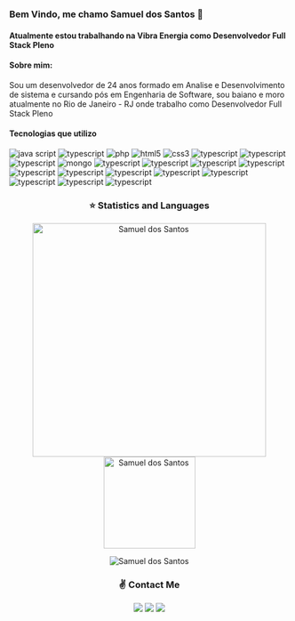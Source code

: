 ### Bem Vindo, me chamo Samuel dos Santos 👋

<h4>Atualmente estou trabalhando na Vibra Energia como Desenvolvedor Full Stack Pleno</h4>

<h4>Sobre mim:</h4>

<p>Sou um desenvolvedor de 24 anos formado em Analise e Desenvolvimento de sistema e cursando pós em Engenharia de Software, sou baiano e moro atualmente no Rio de Janeiro - RJ onde trabalho como Desenvolvedor Full Stack Pleno</p>


<h4>Tecnologias que utilizo</h4>

![java script](https://img.shields.io/badge/JavaScript-F7DF1E?style=for-the-badge&logo=javascript&logoColor=black) ![typescript](https://img.shields.io/badge/TypeScript-007ACC?style=for-the-badge&logo=typescript&logoColor=white) ![php](https://img.shields.io/badge/PHP-777BB4?style=for-the-badge&logo=php&logoColor=white) ![html5](https://img.shields.io/badge/HTML5-E34F26?style=for-the-badge&logo=html5&logoColor=white) ![css3](https://img.shields.io/badge/CSS3-1572B6?style=for-the-badge&logo=css3&logoColor=white) ![typescript](https://img.shields.io/badge/Leaflet-199900?style=for-the-badge&logo=Leaflet&logoColor=white) ![typescript](https://img.shields.io/badge/json-5E5C5C?style=for-the-badge&logo=json&logoColor=white) ![typescript](https://img.shields.io/badge/MySQL-00000F?style=for-the-badge&logo=mysql&logoColor=white) ![mongo](https://img.shields.io/badge/MongoDB-4EA94B?style=for-the-badge&logo=mongodb&logoColor=white) ![typescript](https://img.shields.io/badge/Ionic-3880FF?style=for-the-badge&logo=ionic&logoColor=white) ![typescript](https://img.shields.io/badge/React_Native-20232A?style=for-the-badge&logo=react&logoColor=61DAFB) ![typescript](https://img.shields.io/badge/Node.js-339933?style=for-the-badge&logo=nodedotjs&logoColor=white) ![typescript](https://img.shields.io/badge/npm-CB3837?style=for-the-badge&logo=npm&logoColor=white) ![typescript](https://img.shields.io/badge/Express.js-000000?style=for-the-badge&logo=express&logoColor=white) ![typescript](https://img.shields.io/badge/React-20232A?style=for-the-badge&logo=react&logoColor=61DAFB) ![typescript](https://img.shields.io/badge/AngularJS-E23237?style=for-the-badge&logo=angularjs&logoColor=white) ![typescript](https://img.shields.io/badge/Bootstrap-563D7C?style=for-the-badge&logo=bootstrap&logoColor=white) ![typescript](https://img.shields.io/badge/jQuery-0769AD?style=for-the-badge&logo=jquery&logoColor=white) ![typescript](https://img.shields.io/badge/Unity-100000?style=for-the-badge&logo=unity&logoColor=white) ![typescript](https://img.shields.io/badge/Docker-2CA5E0?style=for-the-badge&logo=docker&logoColor=white) ![typescript](https://img.shields.io/badge/Git-F05032?style=for-the-badge&logo=git&logoColor=white)



<h3 align="center">⭐  Statistics and Languages</h3>

 <p align="center"> 
    <img src="https://github-readme-stats.vercel.app/api?username=Samuel-SantosPHBR&count_private=true&show_icons=true&theme=dracula" alt="Samuel dos Santos" width="420"/> 
    <img src="https://github-readme-stats.vercel.app/api/top-langs/?username=Samuel-SantosPHBR&&langs_count=8&layout=compact&theme=dracula" alt="Samuel dos Santos" height="165" />
</p>
<p align="center">
 <img src="https://github-profile-trophy.vercel.app/?username=Samuel-SantosPHBR&theme=dracula&row=1" alt="Samuel dos Santos" />
</p>

<h3 align="center">✌️ Contact Me</h3>

<p align="center">
  <a href="https://www.linkedin.com/in/samuel-santos-dev/"><img src="https://img.shields.io/badge/-samueldossantos-0077B5?style=for-the-badge&logo=Linkedin&logoColor=white"/></a>
  <a href="mailto:samueldossantosti@gmail.com"><img src="https://img.shields.io/badge/-samueldossantosti@gmail.com-D14836?style=for-the-badge&logo=Gmail&logoColor=white"/></a>
  <a href="https://www.instagram.com/samucasanthos/"><img src="https://img.shields.io/badge/-@samucasanthos-E4405F?style=for-the-badge&logo=Instagram&logoColor=white"/></a>
</p><br>
